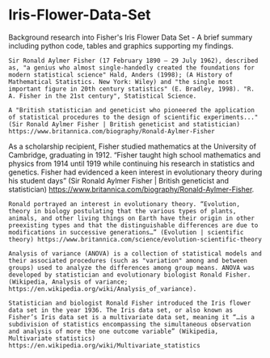 # Iris-Flower-Data-Set
Background research into Fisher's Iris Flower Data Set - A brief summary including python code, tables and graphics supporting my findings. 

	Sir Ronald Aylmer Fisher (17 February 1890 – 29 July 1962), described as, "a genius who almost single-handedly created the foundations for modern statistical science" Hald, Anders (1998); (A History of Mathematical Statistics. New York: Wiley) and "the single most important figure in 20th century statistics" (E. Bradley, 1998). "R. A. Fisher in the 21st century", Statistical Science. 
	
	A "British statistician and geneticist who pioneered the application of statistical procedures to the design of scientific experiments..." (Sir Ronald Aylmer Fisher | British geneticist and statistician) https://www.britannica.com/biography/Ronald-Aylmer-Fisher
As a scholarship recipient, Fisher studied mathematics at the University of Cambridge, graduating in 1912. “Fisher taught high school mathematics and physics from 1914 until 1919 while continuing his research in statistics and genetics. Fisher had evidenced a keen interest in evolutionary theory during his student days” (Sir Ronald Aylmer Fisher | British geneticist and statistician) https://www.britannica.com/biography/Ronald-Aylmer-Fisher. 

	Ronald portrayed an interest in evolutionary theory. “Evolution, theory in biology postulating that the various types of plants, animals, and other living things on Earth have their origin in other preexisting types and that the distinguishable differences are due to modifications in successive generations…” (Evolution | scientific theory) https://www.britannica.com/science/evolution-scientific-theory 

	Analysis of variance (ANOVA) is a collection of statistical models and their associated procedures (such as "variation" among and between groups) used to analyze the differences among group means. ANOVA was developed by statistician and evolutionary biologist Ronald Fisher. (Wikipedia, Analysis of variance; https://en.wikipedia.org/wiki/Analysis_of_variance). 
	
	Statistician and biologist Ronald Fisher introduced the Iris flower data set in the year 1936. The Iris data set, or also known as Fisher’s Iris data set is a multivariate data set, meaning it “…is a subdivision of statistics encompassing the simultaneous observation and analysis of more the one outcome variable” (Wikipedia, Multivariate statistics) https://en.wikipedia.org/wiki/Multivariate_statistics
